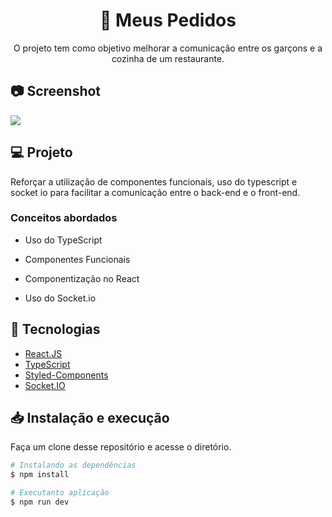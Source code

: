 <h1 align="center">🍔 Meus Pedidos</h1>

<p align="center">
  O projeto tem como objetivo melhorar a comunicação entre os garçons e a cozinha de um restaurante.
</p>

## 📷 Screenshot
<img src="https://github-production-user-asset-6210df.s3.amazonaws.com/46418534/251795988-3697ed4a-6ae5-4d31-849b-32ff1df5d0a9.png" />

## 💻 Projeto

Reforçar a utilização de componentes funcionais, uso do typescript e socket io para facilitar a comunicação entre o back-end e o front-end.

### Conceitos abordados

- Uso do TypeScript

- Componentes Funcionais

- Componentização no React

- Uso do Socket.io

## 🔧 Tecnologias

-  [React.JS](https://reactjs.org/)
-  [TypeScript](https://www.typescriptlang.org/)
-  [Styled-Components](https://styled-components.com/)
-  [Socket.IO](https://socket.io/)

## 📥 Instalação e execução

Faça um clone desse repositório e acesse o diretório.

```bash
# Instalando as dependências
$ npm install

# Executanto aplicação
$ npm run dev
```
